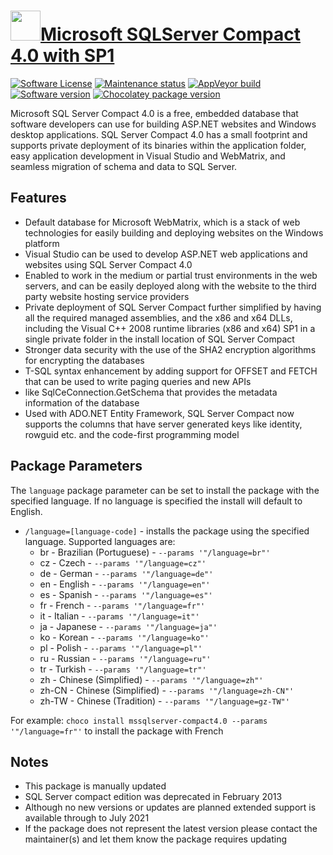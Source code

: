 # [<img src="https://cdn.jsdelivr.net/gh/dgalbraith/chocolatey-packages@ad774ac1b3b8812daa6ce89e0dbeab2ecf91dbf1/icons/mssqlserver.png" width="48" height="48" />Microsoft SQLServer Compact 4.0 with SP1](https://chocolatey.org/packages/mssqlserver-compact4.0)

[![Software License](https://img.shields.io/badge/license-proprietary-lightgrey)](https://www.microsoft.com/download/details.aspx?id=30709)
[![Maintenance status](https://img.shields.io/badge/maintained%3F-yes-green.svg)](https://gitHub.com/dgalbraith/chocolatey-packages/graphs/commit-activity)
[![AppVeyor build](https://img.shields.io/appveyor/ci/dgalbraith/chocolatey-packages)](https://ci.appveyor.com/project/dgalbraith/chocolatey-packages)
[![Software version](https://img.shields.io/badge/Source-v4.0.8876.1-blue.svg)](https://www.microsoft.com/download/details.aspx?id=30709)
[![Chocolatey package version](https://img.shields.io/chocolatey/v/go-fonts?label=Chocolatey)](https://chocolatey.org/packages/mssqlserver-compact4.0)

Microsoft SQL Server Compact 4.0 is a free, embedded database that software developers can use for building ASP.NET
websites and Windows desktop applications. SQL Server Compact 4.0 has a small footprint and supports private
deployment of its binaries within the application folder, easy application development in Visual Studio and
WebMatrix, and seamless migration of schema and data to SQL Server.

## Features

* Default database for Microsoft WebMatrix, which is a stack of web technologies for easily building and deploying
  websites on the Windows platform
* Visual Studio can be used to develop ASP.NET web applications and websites using SQL Server Compact 4.0
* Enabled to work in the medium or partial trust environments in the web servers, and can be easily deployed along with
  the website to the third party website hosting service providers
* Private deployment of SQL Server Compact further simplified by having all the required managed assemblies, and the
  x86 and x64 DLLs, including the Visual C++ 2008 runtime libraries (x86 and x64) SP1 in a single private folder in the
  install location of SQL Server Compact
* Stronger data security with the use of the SHA2 encryption algorithms for encrypting the databases
* T-SQL syntax enhancement by adding support for OFFSET and FETCH that can be used to write paging queries and new APIs
* like SqlCeConnection.GetSchema that provides the metadata information of the database
* Used with ADO.NET Entity Framework, SQL Server Compact now supports the columns that have server generated keys like
  identity, rowguid etc. and the code-first programming model

## Package Parameters

The `language` package parameter can be set to install the package with the specified language.  If no language is
specified the install will default to English.

* `/language=[language-code]` - installs the package using the specified language.  Supported languages are:
  * br - Brazilian (Portuguese) - `--params '"/language=br"'`
  * cz - Czech - `--params '"/language=cz"'`
  * de - German - `--params '"/language=de"'`
  * en - English - `--params '"/language=en"'`
  * es - Spanish - `--params '"/language=es"'`
  * fr - French - `--params '"/language=fr"'`
  * it - Italian - `--params '"/language=it"'`
  * ja - Japanese - `--params '"/language=ja"'`
  * ko - Korean - `--params '"/language=ko"'`
  * pl - Polish - `--params '"/language=pl"'`
  * ru - Russian - `--params '"/language=ru"'`
  * tr - Turkish - `--params '"/language=tr"'`
  * zh - Chinese (Simplified) - `--params '"/language=zh"'`
  * zh-CN - Chinese (Simplified) - `--params '"/language=zh-CN"'`
  * zh-TW - Chinese (Tradition) - `--params '"/language=gz-TW"'`

For example: `choco install mssqlserver-compact4.0 --params '"/language=fr"'` to install the package with French

## Notes

* This package is manually updated
* SQL Server compact edition was deprecated in February 2013
* Although no new versions or updates are planned extended support is available through to July 2021
* If the package does not represent the latest version please contact the maintainer(s) and let them know the package requires updating
